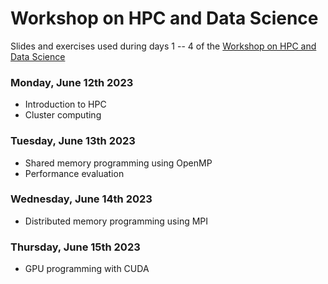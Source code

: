 # Workshop on HPC and Data Science

Slides and exercises used during days 1 -- 4 of the [Workshop on HPC and Data Science](https://indico.cyi.ac.cy/event/7/)

### Monday, June 12th 2023
- Introduction to HPC
- Cluster computing

### Tuesday, June 13th 2023
- Shared memory programming using OpenMP
- Performance evaluation 

### Wednesday, June 14th 2023
- Distributed memory programming using MPI

### Thursday, June 15th 2023
- GPU programming with CUDA


